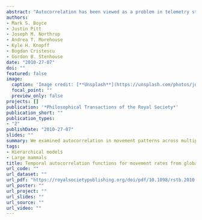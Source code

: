 ```yaml
---
abstract: "Autocorrelation has been viewed as a problem in telemetry studies because sequential observations are not independent in time or space, therefore violating assumptions for statistical inference. Yet nearly all ecological and behavioural data are autocorrelated in both space and time. We argue that there is much to learn about the structure of ecological and behavioural data from patterns of autocorrelation. Such patterns include periodicity in movement and patchiness in spatial data, which can be characterized by an autocorrelogram, semivariogram or spectrum. We illustrate the utility of temporal autocorrelation functions (ACFs) for analysing step-length data from GPS telemetry of wolves (Canis lupus), cougars (Puma concolor), grizzly bears (Ursus arctos) and elk (Cervus elaphus) in western Alberta. ACFs often differ by season, reflecting differences in foraging behaviour. In wilderness landscapes, step-length ACFs for predators decay slowly to apparently random patterns, but sometimes display strong daily rhythms in areas of human disturbance. In contrast, step lengths of elk are consistently periodic, reflecting crepuscular activity."
authors:
- Mark S. Boyce
- Justin Pitt
- Joseph M. Northrup
- Andrea T. Morehouse
- Kyle H. Knopff
- Bogdan Cristescu
- Gordon B. Stenhouse
date: "2010-27-07"
doi: ""
featured: false
image:
  caption: 'Image credit: [**Unsplash**](https://unsplash.com/photos/jdD8gXaTZsc)'
  focal_point: ""
  preview_only: false
projects: []
publication: '*Philosophical Transactions of the Royal Society*'
publication_short: ""
publication_types:
- "2"
publishDate: "2010-27-07"
slides: ""
summary: We examined autocorrelation in movement patterns across multiple species, showing relatively consistent temporal patterning of behavior in elk, grizzly bears and grey wolves
tags:
- Hierarchical models
- Large mammals
title: Temporal autocorrelation functions for movement rates from global positioning system radiotelemetry data
url_code: ""
url_dataset: ""
url_pdf: "https://royalsocietypublishing.org/doi/pdf/10.1098/rstb.2010.0080"
url_poster: ""
url_project: ""
url_slides: ""
url_source: ""
url_video: ""
---
```



